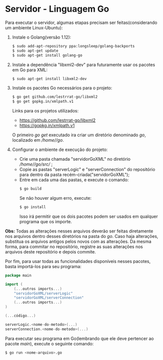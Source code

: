 # Servidor - Linguagem Go

Para executar o servidor, algumas etapas precisam ser feitas(considerando um ambiente Linux-Ubuntu):

 1) Instale o Golang(versão 1.12):
    ```sh
    $ sudo add-apt-repository ppa:longsleep/golang-backports
    $ sudo apt-get update
    $ sudo apt-get install golang-go
    ```
    
 2) Instale a dependência "libxml2-dev" para futuramente usar os pacotes em Go para XML:
    ```sh
    $ sudo apt-get install libxml2-dev 
    ```

 3) Instale os pacotes Go necessários para o projeto:
    ```sh
    $ go get github.com/lestrrat-go/libxml2
    $ go get gopkg.in/xmlpath.v1
    ```
    Links para os projetos utilizados:
    
    - https://github.com/lestrrat-go/libxml2
    - https://gopkg.in/xmlpath.v1
    
    O primeiro _go get_ executado ira criar um diretório denominado _go_, localizado em _/home/<nome-usuario>/go_.
    
4) Configurar o ambiente de execução do projeto:
    - Crie uma pasta chamada "servidorGoXML" no diretório _/home/<nome-usuario>/go/src/_ ;
    - Copie as pastas "serverLogic" e "serverConnection" do repositório para dentro da pasta recém-criada("servidorGoXML");
    - Entre em cada uma das pastas, e execute o comando:
        ```sh
        $ go build
        ```
        Se não houver algum erro, execute:
        ```sh
        $ go install
        ```
        Isso irá permitir que os dois pacotes podem ser usados em qualquer programa que os importe.
        
**Obs:** Todas as alterações nesses arquivos deverão ser feitas diretamente nos arquivos dentro desses diretórios na pasta do _go_. Caso haja alterações, substitua os arquivos antigos pelos novos com as alterações. Da mesma forma, para commitar no repositório, registre as suas alterações nos arquivos deste repositório e depois commite.

Por fim, para usar todas as funcionalidades disponíveis nesses pacotes, basta importá-los para seu programa:

```go
package main

import (
    (...outros imports...)
    "servidorGoXML/serverLogic"
	"servidorGoXML/serverConnection"
	(...outros imports...)
)

(...código...)

serverLogic.<nome-do-metodo>(...)
serverConnection.<nome-do-metodo>(...)
```

Para executar seu programa em Go(lembrando que ele  deve pertencer ao pacote _main_), execute o seguinte comando:
```sh
$ go run <nome-arquivo>.go
```

